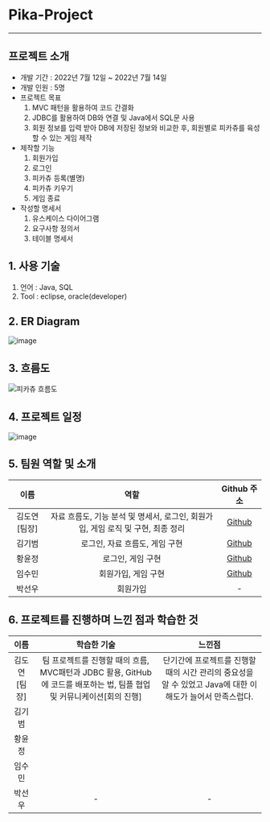 # Pika-Project
---

## 프로젝트 소개

- 개발 기간 : 2022년 7월 12일 ~ 2022년 7월 14일
- 개발 인원 : 5명
- 프로젝트 목표
  1) MVC 패턴을 활용하여 코드 간결화
  2) JDBC를 활용하여 DB와 연결 및 Java에서 SQL문 사용
  3) 회원 정보를 입력 받아 DB에 저장된 정보와 비교한 후, 회원별로 피카츄를 육성할 수 있는 게임 제작
- 제작할 기능
  1) 회원가입
  2) 로그인
  3) 피카츄 등록(별명)
  4) 피카츄 키우기
  5) 게임 종료
- 작성할 명세서
  1) 유스케이스 다이어그램
  2) 요구사항 정의서
  3) 테이블 명세서

## 1. 사용 기술

1. 언어 : Java, SQL
2. Tool : eclipse, oracle(developer)

## 2. ER Diagram
![image](https://user-images.githubusercontent.com/89984853/198168171-b97a8eba-d5d9-425f-9793-fe0d947ded3a.png)

## 3. 흐름도
![피카츄 흐름도](https://user-images.githubusercontent.com/89984853/198162917-6048c184-87c4-4f73-a043-7d42bed83044.png)

## 4. 프로젝트 일정
![image](https://user-images.githubusercontent.com/89984853/198159660-eb619671-2ebc-46ac-8793-08e976351eb4.png)

## 5. 팀원 역할 및 소개

|  이름  |  역할  |                 Github 주소                 |
| :----: | :----: | :-----------------------------------------: |
| 김도연[팀장] |  자료 흐름도, 기능 분석 및 명세서, 로그인, 회원가입, 게임 로직 및 구현, 최종 정리 |     [Github](https://github.com/kdn00)     |
| 김기범 |  로그인, 자료 흐름도, 게임 구현 |   [Github](https://github.com/colaage23)    |
| 황윤정 |  로그인, 게임 구현  |   [Github](https://github.com/jjenniyun)   |
| 임수민 |  회원가입, 게임 구현  |    [Github](https://github.com/wjdrmstnals)    |
| 박선우 |  회원가입  | - |

## 6. 프로젝트를 진행하며 느낀 점과 학습한 것

|  이름  |  학습한 기술  |               느낀점                  |
| :----: |  :----:  | :-----------------------------------------: |
| 김도연[팀장] | 팀 프로젝트를 진행할 때의 흐름, MVC패턴과 JDBC 활용, GitHub에 코드를 배포하는 법, 팀플 협업 및 커뮤니케이션[회의 진행] | 단기간에 프로젝트를 진행할 때의 시간 관리의 중요성을 알 수 있었고 Java에 대한 이해도가 늘어서 만족스럽다. |
| 김기범 |   |       |
| 황윤정 |    |      |
| 임수민 |    |        |
| 박선우 |  -  | - |
